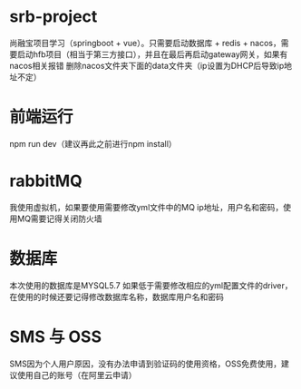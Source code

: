 # srb-project
尚融宝项目学习（springboot + vue）。只需要启动数据库  + redis + nacos，需要启动hfb项目（相当于第三方接口），并且在最后再启动gateway网关，如果有nacos相关报错 删除nacos文件夹下面的data文件夹（ip设置为DHCP后导致ip地址不定）
# 前端运行
npm run dev（建议再此之前进行npm install）
# rabbitMQ
我使用虚拟机，如果要使用需要修改yml文件中的MQ ip地址，用户名和密码，使用MQ需要记得关闭防火墙
# 数据库
本次使用的数据库是MYSQL5.7 如果低于需要修改相应的yml配置文件的driver，在使用的时候还要记得修改数据库名称，数据库用户名和密码
# SMS 与 OSS
SMS因为个人用户原因，没有办法申请到验证码的使用资格，OSS免费使用，建议使用自己的账号（在阿里云申请）
